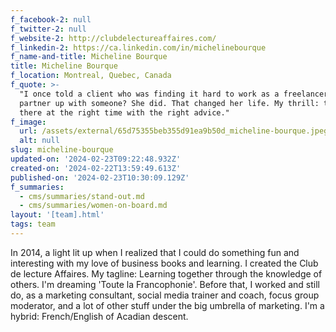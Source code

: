 ```yaml
---
f_facebook-2: null
f_twitter-2: null
f_website-2: http://clubdelectureaffaires.com/
f_linkedin-2: https://ca.linkedin.com/in/michelinebourque
f_name-and-title: Micheline Bourque
title: Micheline Bourque
f_location: Montreal, Quebec, Canada
f_quote: >-
  "I once told a client who was finding it hard to work as a freelancer, why not
  partner up with someone? She did. That changed her life. My thrill: to be
  there at the right time with the right advice."
f_image:
  url: /assets/external/65d75355beb355d91ea9b50d_micheline-bourque.jpeg
  alt: null
slug: micheline-bourque
updated-on: '2024-02-23T09:22:48.932Z'
created-on: '2024-02-22T13:59:49.613Z'
published-on: '2024-02-23T10:30:09.129Z'
f_summaries:
  - cms/summaries/stand-out.md
  - cms/summaries/women-on-board.md
layout: '[team].html'
tags: team
---
```


In 2014, a light lit up when I realized that I could do something fun and interesting with my love of business books and learning. I created the Club de lecture Affaires. My tagline: Learning together through the knowledge of others. I'm dreaming 'Toute la Francophonie'. Before that, I worked and still do, as a marketing consultant, social media trainer and coach, focus group moderator, and a lot of other stuff under the big umbrella of marketing. I'm a hybrid: French/English of Acadian descent.
